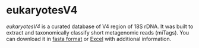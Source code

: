 # eukaryotesV4

*eukaryotesV4* is a curated database of V4 region of 18S rDNA. It was built to extract and taxonomically classify short metagenomic reads (miTags). You can download it in [fasta format](link) or [Excel](link) with additional information.
